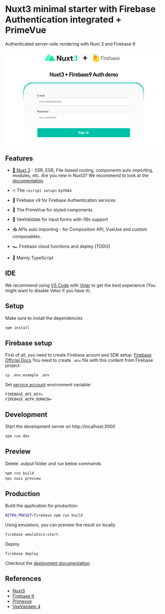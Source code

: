 # Nuxt3 minimal starter with Firebase Authentication integrated + PrimeVue

Authenticated server-side rendering with Nuxt 3 and Firebase 9

![Screenshot](docs/screenshot.png)

## Features
- [💚 Nuxt 3](https://v3.nuxtjs.org) - SSR, ESR, File-based routing, components auto importing, modules, etc. Are you new in Nuxt3? We recommend to look at the [documentation](https://v3.nuxtjs.org/docs).

- 🔥 The `<script setup>` syntax

- 🚠 Firebase v9 for Firebase Authentication services

- 🚀 The PrimeVue for styled components

- 🚦 VeeValidate for input forms with i18n support

- 📥 APIs auto importing - for Composition API, VueUse and custom composables.

- 🏎 Firebase cloud functions and deploy [TODO] 

- 🦾 Mainly TypeScript

## IDE

We recommend using [VS Code](https://code.visualstudio.com/) with [Volar](https://github.com/johnsoncodehk/volar) to get the best experience (You might want to disable Vetur if you have it).


## Setup
Make sure to install the dependencies

```bash
npm install
```

## Firebase setup
First of all, you need to create Firebase acount and SDK setup. [Firebase Official Docs](https://firebase.google.com/docs/auth/web/start?)
You need to create `.env` file with this content from Firebase project:
```bash
cp .env.example .env
```

Set [service account](https://firebase.google.com/docs/admin/setup#initialize-sdk) environment variable:
```
FIREBASE_API_KEY=
FIREBASE_AUTH_DOMAIN=
```

## Development
Start the development server on http://localhost:3000

```bash
npm run dev
```

## Preview

Delete .output folder and run below commands

```bash
npm run build
npx nuxi preview
```

## Production

Build the application for production:

```bash
NITRO_PRESET=firebase npm run build
```

Using emulators, you can preview the result on locally
```bash
firebase emulators:start 
```

Deploy
```bash
firebase deploy
```

Checkout the [deployment documentation](https://v3.nuxtjs.org/docs/deployment).

## References
- [Nuxt3](https://v3.nuxtjs.org)
- [Firebase 9](https://firebase.google.com)
- [Primevue](https://www.primefaces.org/primevue/#/)
- [VeeValidate 4](https://vee-validate.logaretm.com/v4/)